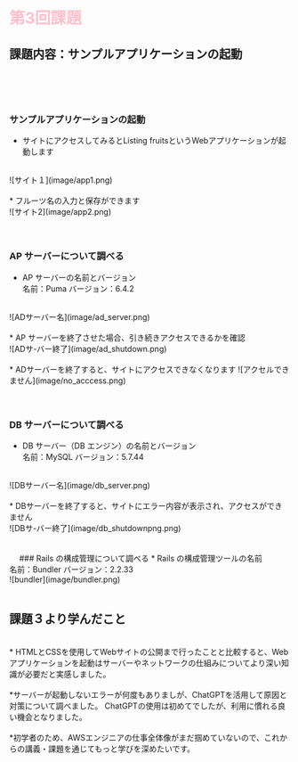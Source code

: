 # <font color ="pink">第3回課題</font>

## 課題内容：サンプルアプリケーションの起動
<br>
<br>
<br>

### サンプルアプリケーションの起動
* サイトにアクセスしてみるとListing fruitsというWebアプリケーションが起動します
<br>
![サイト１](image/app1.png)
<br>
<br>
* フルーツ名の入力と保存ができます
<br>
 ![サイト2](image/app2.png) 
<br>
<br>
<br>

### AP サーバーについて調べる
* AP サーバーの名前とバージョン
<br>名前：Puma バージョン：6.4.2　
<br>
![ADサーバー名](image/ad_server.png)
<br>
<br>
* AP サーバーを終了させた場合、引き続きアクセスできるかを確認
<br>
![ADサ-バー終了](image/ad_shutdown.png)
<br>
<br>
* ADサーバーを終了すると、サイトにアクセスできなくなります
![アクセルできません](image/no_acccess.png)
<br>
<br>
<br>

### DB サーバーについて調べる
*  DB サーバー（DB エンジン）の名前とバージョン
<br>名前：MySQL バージョン：5.7.44
<br>
![DBサーバー名](image/db_server.png)
<br>
<br>
* DBサーバーを終了すると、サイトにエラー内容が表示され、アクセスができません
<br>
![DBサ-バー終了](image/db_shutdownpng.png)
<br>
<br>
<br>
　
### Rails の構成管理について調べる
* Rails の構成管理ツールの名前
<br>名前：Bundler バージョン：2.2.33
<br>
![bundler](image/bundler.png)
<br>
<br>

## 課題３より学んだこと
<br>
* HTMLとCSSを使用してWebサイトの公開まで行ったことと比較すると、Webアプリケーションを起動はサーバーやネットワークの仕組みについてより深い知識が必要だと実感しました。
<br>
<br>
*サーバーが起動しないエラーが何度もありましが、ChatGPTを活用して原因と対策について調べました。
ChatGPTの使用は初めてでしたが、利用に慣れる良い機会となりました。
<br>
<br>
*初学者のため、AWSエンジニアの仕事全体像がまだ掴めていないので、これからの講義・課題を通じてもっと学びを深めたいです。